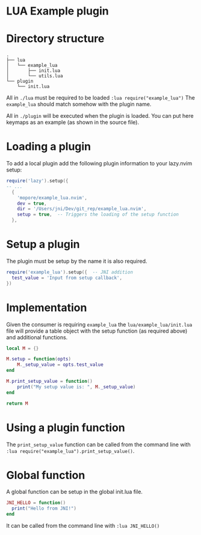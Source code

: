 LUA Example plugin
==================

# Directory structure

```
.
├── lua
│   └── example_lua
│       ├── init.lua
│       └── utils.lua
└── plugin
    └── init.lua
```

All in `./lua` must be required to be loaded `:lua require("example_lua")`
The `example_lua` should match somehow with the plugin name.

All in `./plugin` will be executed when the plugin is loaded.
You can put here keymaps as an example (as shown in the source file).


# Loading a plugin
To add a local plugin add the following plugin information to your lazy.nvim 
setup:

```lua
require('lazy').setup({
-- ...
  {
    'mopore/example_lua.nvim',
    dev = true,
    dir = '/Users/jni/Dev/git_rep/example_lua.nvim',
    setup = true,  -- Triggers the loading of the setup function
  },
```


# Setup a plugin
The plugin must be setup by the name it is also required.

```lua
require('example_lua').setup({  -- JNI addition
  test_value = 'Input from setup callback',
})
```


# Implementation
Given the consumer is requiring `example_lua` the `lua/example_lua/init.lua` 
file will provide a table object with the setup function (as required above) 
and additional functions.

```lua
local M = {}

M.setup = function(opts)
    M._setup_value = opts.test_value
end

M.print_setup_value = function()
    print("My setup value is: ", M._setup_value)
end

return M
```


# Using a plugin function
The `print_setup_value` function can be called from the command line with 
`:lua require("example_lua").print_setup_value()`.


# Global function
A global function can be setup in the global init.lua file.

```lua
JNI_HELLO = function()
  print("Hello from JNI!")
end
```

It can be called from the command line with `:lua JNI_HELLO()`
